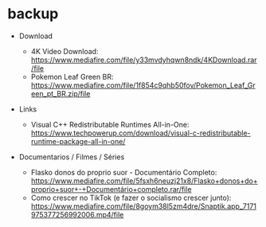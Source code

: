 # backup

- Download
  - 4K Video Download: https://www.mediafire.com/file/y33mvdyhqwn8ndk/4KDownload.rar/file
  - Pokemon Leaf Green BR: https://www.mediafire.com/file/1f854c9qhb50fov/Pokemon_Leaf_Green_pt_BR.zip/file
  
- Links
  - Visual C++ Redistributable Runtimes All-in-One: https://www.techpowerup.com/download/visual-c-redistributable-runtime-package-all-in-one/

- Documentarios / Filmes / Séries
  - Flasko donos do proprio suor - Documentário Completo: https://www.mediafire.com/file/5fsxh6neuzj21x8/Flasko+donos+do+proprio+suor+-+Documentário+completo.rar/file
  - Como crescer no TikTok (e fazer o socialismo crescer junto): https://www.mediafire.com/file/8goym38l5zm4dre/Snaptik.app_7171975377256992006.mp4/file
